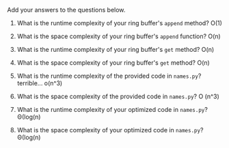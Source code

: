 Add your answers to the questions below.

1. What is the runtime complexity of your ring buffer's `append` method?
O(1)

2. What is the space complexity of your ring buffer's `append` function?
O(n)
3. What is the runtime complexity of your ring buffer's `get` method?
O(n)
4. What is the space complexity of your ring buffer's `get` method?
O(n)

5. What is the runtime complexity of the provided code in `names.py`?
terrible... o(n^3)
6. What is the space complexity of the provided code in `names.py`?
O (n^3)
7. What is the runtime complexity of your optimized code in `names.py`?
Θ(log(n)
8. What is the space complexity of your optimized code in `names.py`?
Θ(log(n)